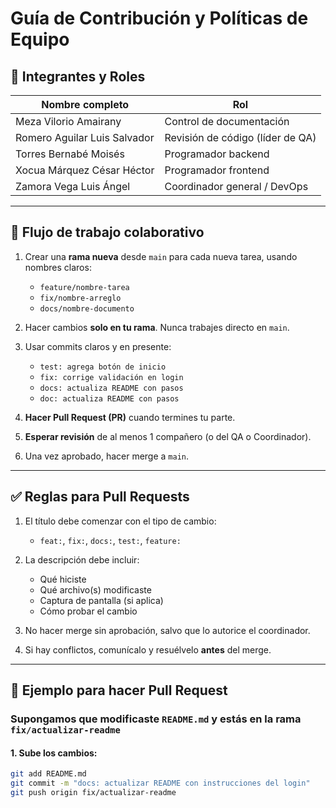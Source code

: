 # Guía de Contribución y Políticas de Equipo

## 👥 Integrantes y Roles

| Nombre completo                     | Rol                       |
|-------------------------------------|----------------------------|
| Meza Vilorio Amairany              | Control de documentación   |
| Romero Aguilar Luis Salvador       | Revisión de código (líder de QA) |
| Torres Bernabé Moisés              | Programador backend        |
| Xocua Márquez César Héctor         | Programador frontend       |
| Zamora Vega Luis Ángel             | Coordinador general / DevOps |

---

## 🚀 Flujo de trabajo colaborativo

1. Crear una **rama nueva** desde `main` para cada nueva tarea, usando nombres claros:
   - `feature/nombre-tarea`
   - `fix/nombre-arreglo`
   - `docs/nombre-documento`

2. Hacer cambios **solo en tu rama**. Nunca trabajes directo en `main`.

3. Usar commits claros y en presente:
   - `test: agrega botón de inicio`
   - `fix: corrige validación en login`
   - `docs: actualiza README con pasos`
   - `doc: actualiza README con pasos`

4. **Hacer Pull Request (PR)** cuando termines tu parte.

5. **Esperar revisión** de al menos 1 compañero (o del QA o Coordinador).

6. Una vez aprobado, hacer merge a `main`.

---

## ✅ Reglas para Pull Requests

1. El título debe comenzar con el tipo de cambio:
   - `feat:`, `fix:`, `docs:`, `test:`, `feature:`

2. La descripción debe incluir:
   - Qué hiciste
   - Qué archivo(s) modificaste
   - Captura de pantalla (si aplica)
   - Cómo probar el cambio

3. No hacer merge sin aprobación, salvo que lo autorice el coordinador.

4. Si hay conflictos, comunícalo y resuélvelo **antes** del merge.

---

## 📌 Ejemplo para hacer Pull Request

### Supongamos que modificaste `README.md` y estás en la rama `fix/actualizar-readme`

#### 1. Sube los cambios:
```bash
git add README.md
git commit -m "docs: actualizar README con instrucciones del login"
git push origin fix/actualizar-readme
